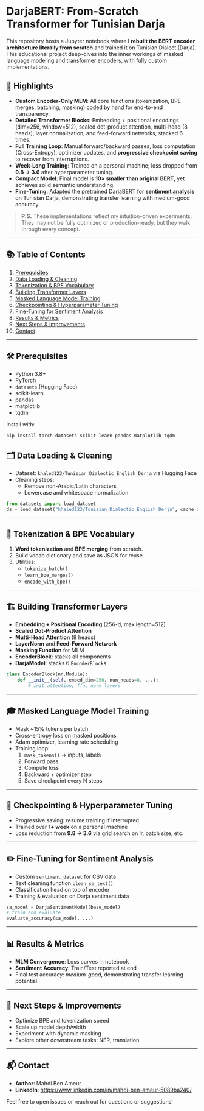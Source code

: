 # DarjaBERT: From-Scratch Transformer for Tunisian Darja

This repository hosts a Jupyter notebook where **I rebuilt the BERT encoder architecture literally from scratch** and trained it on Tunisian Dialect (Darja). This educational project deep-dives into the inner workings of masked language modeling and transformer encoders, with fully custom implementations.

## 🚀 Highlights
- **Custom Encoder-Only MLM**: All core functions (tokenization, BPE merges, batching, masking) coded by hand for end-to-end transparency.
- **Detailed Transformer Blocks**: Embedding + positional encodings (dim=256, window=512), scaled dot-product attention, multi-head (8 heads), layer normalization, and feed-forward networks, stacked 6 times.
- **Full Training Loop**: Manual forward/backward passes, loss computation (Cross-Entropy), optimizer updates, and **progressive checkpoint saving** to recover from interruptions.
- **Week-Long Training**: Trained on a personal machine; loss dropped from **9.8 → 3.6** after hyperparameter tuning.
- **Compact Model**: Final model is **10× smaller than original BERT**, yet achieves solid semantic understanding.
- **Fine-Tuning**: Adapted the pretrained DarjaBERT for **sentiment analysis** on Tunisian Darja, demonstrating transfer learning with medium-good accuracy.

> **P.S.** These implementations reflect my intuition-driven experiments. They may not be fully optimized or production-ready, but they walk through every concept.

---

## 📚 Table of Contents
1. [Prerequisites](#prerequisites)
2. [Data Loading & Cleaning](#data-loading--cleaning)
3. [Tokenization & BPE Vocabulary](#tokenization--bpe-vocabulary)
4. [Building Transformer Layers](#building-transformer-layers)
5. [Masked Language Model Training](#masked-language-model-training)
6. [Checkpointing & Hyperparameter Tuning](#checkpointing--hyperparameter-tuning)
7. [Fine-Tuning for Sentiment Analysis](#fine-tuning-for-sentiment-analysis)
8. [Results & Metrics](#results--metrics)
9. [Next Steps & Improvements](#next-steps--improvements)
10. [Contact ](#contact--license)

---

## 🛠 Prerequisites
- Python 3.8+
- PyTorch
- `datasets` (Hugging Face)
- scikit-learn
- pandas
- matplotlib
- tqdm

Install with:
```bash
pip install torch datasets scikit-learn pandas matplotlib tqdm
```


## 🗂 Data Loading & Cleaning
- Dataset: `khaled123/Tunisian_Dialectic_English_Derja` via Hugging Face
- Cleaning steps:
  - Remove non-Arabic/Latin characters
  - Lowercase and whitespace normalization

```python
from datasets import load_dataset
ds = load_dataset("khaled123/Tunisian_Dialectic_English_Derja", cache_dir="darija_datasets")
```

---

## 🔡 Tokenization & BPE Vocabulary
1. **Word tokenization** and **BPE merging** from scratch.
2. Build vocab dictionary and save as JSON for reuse.
3. Utilities:
   - `tokenize_batch()`
   - `learn_bpe_merges()`
   - `encode_with_bpe()`

---

## 🏗 Building Transformer Layers
- **Embedding + Positional Encoding** (256-d, max length=512)
- **Scaled Dot-Product Attention**
- **Multi-Head Attention** (8 heads)
- **LayerNorm** and **Feed-Forward Network**
- **Masking Function** for MLM
- **EncoderBlock**: stacks all components
- **DarjaModel**: stacks 6 `EncoderBlock`s

```python
class EncoderBlock(nn.Module):
    def __init__(self, embed_dim=256, num_heads=8, ...):
        # init attention, ffn, norm layers
```

---

## 🎓 Masked Language Model Training
- Mask ~15% tokens per batch
- Cross-entropy loss on masked positions
- Adam optimizer, learning rate scheduling
- Training loop:
  1. `mask_tokens()` → inputs, labels
  2. Forward pass
  3. Compute loss
  4. Backward + optimizer step
  5. Save checkpoint every N steps

---

## 🔄 Checkpointing & Hyperparameter Tuning
- Progressive saving: resume training if interrupted
- Trained over **1+ week** on a personal machine
- Loss reduction from **9.8 → 3.6** via grid search on lr, batch size, etc.

---

## ✏️ Fine-Tuning for Sentiment Analysis
- Custom `sentiment_dataset` for CSV data
- Text cleaning function `clean_sa_text()`
- Classification head on top of encoder
- Training & evaluation on Darja sentiment data

```python
sa_model = DarjaSentimentModel(base_model)
# train and evaluate
evaluate_accuracy(sa_model, ...)
```

---

## 📊 Results & Metrics
- **MLM Convergence**: Loss curves in notebook
- **Sentiment Accuracy**: Train/Test reported at end
- Final test accuracy: *medium-good*, demonstrating transfer learning potential.

---

## 🌱 Next Steps & Improvements
- Optimize BPE and tokenization speed
- Scale up model depth/width
- Experiment with dynamic masking
- Explore other downstream tasks: NER, translation

---

## 📬 Contact 
- **Author**: Mahdi Ben Ameur
- **LinkedIn**: https://www.linkedin.com/in/mahdi-ben-ameur-5089ba240/

Feel free to open issues or reach out for questions or suggestions!
